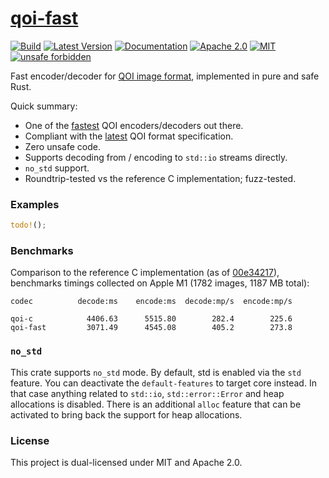 # [qoi-fast](https://crates.io/crates/qoi-fast)

[![Build](https://github.com/aldanor/qoi-fast/workflows/CI/badge.svg)](https://github.com/aldanor/qoi-fast/actions?query=branch%3Amaster)
[![Latest Version](https://img.shields.io/crates/v/qoi-fast.svg)](https://crates.io/crates/qoi-fast)
[![Documentation](https://img.shields.io/docsrs/qoi-fast)](https://docs.rs/qoi-fast)
[![Apache 2.0](https://img.shields.io/badge/License-Apache%202.0-blue.svg)](https://opensource.org/licenses/Apache-2.0)
[![MIT](https://img.shields.io/badge/License-MIT-blue.svg)](https://opensource.org/licenses/MIT)
[![unsafe forbidden](https://img.shields.io/badge/unsafe-forbidden-success.svg)](https://github.com/rust-secure-code/safety-dance)

Fast encoder/decoder for [QOI image format](https://qoiformat.org/), implemented in pure and safe Rust.

Quick summary:

- One of the [fastest](https://github.com/aldanor/qoi-fast#benchmarks)
  QOI encoders/decoders out there.
- Compliant with the [latest](https://qoiformat.org/qoi-specification.pdf) QOI format specification.
- Zero unsafe code.
- Supports decoding from / encoding to `std::io` streams directly.
- `no_std` support.
- Roundtrip-tested vs the reference C implementation; fuzz-tested.

### Examples

```rust
todo!();
```

### Benchmarks

Comparison to the reference C implementation
(as of [00e34217](https://github.com/phoboslab/qoi/commit/00e34217)),
benchmarks timings collected on Apple M1 (1782 images, 1187 MB total):

```
codec          decode:ms    encode:ms  decode:mp/s  encode:mp/s

qoi-c            4406.63      5515.80        282.4        225.6
qoi-fast         3071.49      4545.08        405.2        273.8
```

### `no_std`

This crate supports `no_std` mode. By default, std is enabled via the `std`
feature. You can deactivate the `default-features` to target core instead.
In that case anything related to `std::io`, `std::error::Error` and heap
allocations is disabled. There is an additional `alloc` feature that can
be activated to bring back the support for heap allocations.

### License

This project is dual-licensed under MIT and Apache 2.0.
